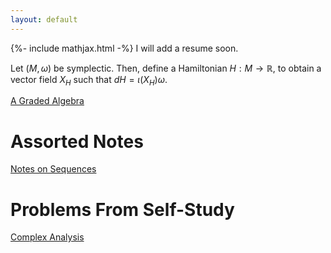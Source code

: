 ```yaml
---
layout: default
---
```

{%- include mathjax.html -%}
I will add a resume soon.

Let $(M,\omega)$ be symplectic. Then, define a Hamiltonian $H : M \to \mathbb{R}$, to obtain a vector field $X_H$ such that $dH = \iota(X_H)\omega.$

[A Graded Algebra](newpage.md)

# Assorted Notes
[Notes on Sequences](convergence.md)

# Problems From Self-Study
[Complex Analysis](SelfStudy/ComplexAnalysis/complexanalysisproblems.pdf)

